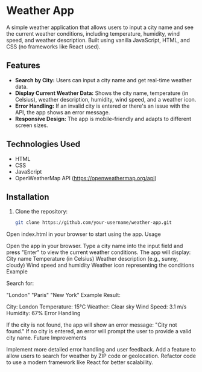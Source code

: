 # Weather App

A simple weather application that allows users to input a city name and see the current weather conditions, including temperature, humidity, wind speed, and weather description. Built using vanilla JavaScript, HTML, and CSS (no frameworks like React used).

## Features

- **Search by City:** Users can input a city name and get real-time weather data.
- **Display Current Weather Data:** Shows the city name, temperature (in Celsius), weather description, humidity, wind speed, and a weather icon.
- **Error Handling:** If an invalid city is entered or there's an issue with the API, the app shows an error message.
- **Responsive Design:** The app is mobile-friendly and adapts to different screen sizes.

## Technologies Used

- HTML
- CSS
- JavaScript
- OpenWeatherMap API (https://openweathermap.org/api)

## Installation

1. Clone the repository:

   ```bash
   git clone https://github.com/your-username/weather-app.git
   ```

Open index.html in your browser to start using the app.
Usage

Open the app in your browser.
Type a city name into the input field and press "Enter" to view the current weather conditions.
The app will display:
City name
Temperature (in Celsius)
Weather description (e.g., sunny, cloudy)
Wind speed and humidity
Weather icon representing the conditions
Example

Search for:

"London"
"Paris"
"New York"
Example Result:

City: London
Temperature: 15°C
Weather: Clear sky
Wind Speed: 3.1 m/s
Humidity: 67%
Error Handling

If the city is not found, the app will show an error message: "City not found."
If no city is entered, an error will prompt the user to provide a valid city name.
Future Improvements

Implement more detailed error handling and user feedback.
Add a feature to allow users to search for weather by ZIP code or geolocation.
Refactor code to use a modern framework like React for better scalability.
